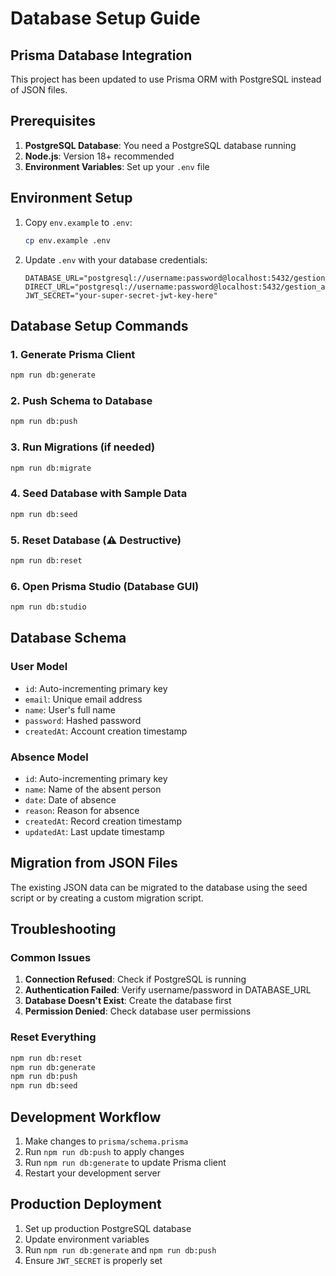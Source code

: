 # Database Setup Guide

## Prisma Database Integration

This project has been updated to use Prisma ORM with PostgreSQL instead of JSON files.

## Prerequisites

1. **PostgreSQL Database**: You need a PostgreSQL database running
2. **Node.js**: Version 18+ recommended
3. **Environment Variables**: Set up your `.env` file

## Environment Setup

1. Copy `env.example` to `.env`:
   ```bash
   cp env.example .env
   ```

2. Update `.env` with your database credentials:
   ```env
   DATABASE_URL="postgresql://username:password@localhost:5432/gestion_absences"
   DIRECT_URL="postgresql://username:password@localhost:5432/gestion_absences"
   JWT_SECRET="your-super-secret-jwt-key-here"
   ```

## Database Setup Commands

### 1. Generate Prisma Client
```bash
npm run db:generate
```

### 2. Push Schema to Database
```bash
npm run db:push
```

### 3. Run Migrations (if needed)
```bash
npm run db:migrate
```

### 4. Seed Database with Sample Data
```bash
npm run db:seed
```

### 5. Reset Database (⚠️ Destructive)
```bash
npm run db:reset
```

### 6. Open Prisma Studio (Database GUI)
```bash
npm run db:studio
```

## Database Schema

### User Model
- `id`: Auto-incrementing primary key
- `email`: Unique email address
- `name`: User's full name
- `password`: Hashed password
- `createdAt`: Account creation timestamp

### Absence Model
- `id`: Auto-incrementing primary key
- `name`: Name of the absent person
- `date`: Date of absence
- `reason`: Reason for absence
- `createdAt`: Record creation timestamp
- `updatedAt`: Last update timestamp

## Migration from JSON Files

The existing JSON data can be migrated to the database using the seed script or by creating a custom migration script.

## Troubleshooting

### Common Issues

1. **Connection Refused**: Check if PostgreSQL is running
2. **Authentication Failed**: Verify username/password in DATABASE_URL
3. **Database Doesn't Exist**: Create the database first
4. **Permission Denied**: Check database user permissions

### Reset Everything
```bash
npm run db:reset
npm run db:generate
npm run db:push
npm run db:seed
```

## Development Workflow

1. Make changes to `prisma/schema.prisma`
2. Run `npm run db:push` to apply changes
3. Run `npm run db:generate` to update Prisma client
4. Restart your development server

## Production Deployment

1. Set up production PostgreSQL database
2. Update environment variables
3. Run `npm run db:generate` and `npm run db:push`
4. Ensure `JWT_SECRET` is properly set

